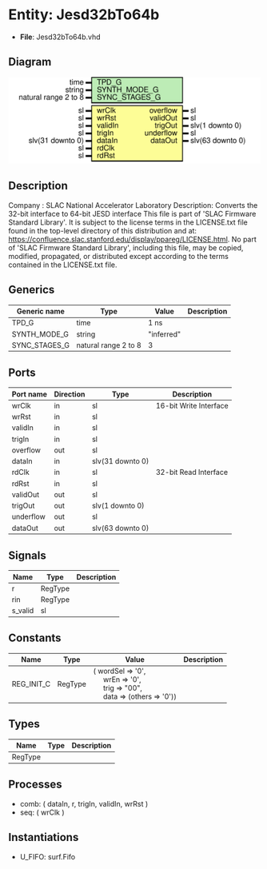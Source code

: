 # Entity: Jesd32bTo64b

- **File**: Jesd32bTo64b.vhd
## Diagram

![Diagram](Jesd32bTo64b.svg "Diagram")
## Description

Company    : SLAC National Accelerator Laboratory
Description: Converts the 32-bit interface to 64-bit JESD interface
This file is part of 'SLAC Firmware Standard Library'.
It is subject to the license terms in the LICENSE.txt file found in the
top-level directory of this distribution and at:
   https://confluence.slac.stanford.edu/display/ppareg/LICENSE.html.
No part of 'SLAC Firmware Standard Library', including this file,
may be copied, modified, propagated, or distributed except according to
the terms contained in the LICENSE.txt file.
## Generics

| Generic name  | Type                 | Value      | Description |
| ------------- | -------------------- | ---------- | ----------- |
| TPD_G         | time                 | 1 ns       |             |
| SYNTH_MODE_G  | string               | "inferred" |             |
| SYNC_STAGES_G | natural range 2 to 8 | 3          |             |
## Ports

| Port name | Direction | Type             | Description            |
| --------- | --------- | ---------------- | ---------------------- |
| wrClk     | in        | sl               | 16-bit Write Interface |
| wrRst     | in        | sl               |                        |
| validIn   | in        | sl               |                        |
| trigIn    | in        | sl               |                        |
| overflow  | out       | sl               |                        |
| dataIn    | in        | slv(31 downto 0) |                        |
| rdClk     | in        | sl               | 32-bit Read Interface  |
| rdRst     | in        | sl               |                        |
| validOut  | out       | sl               |                        |
| trigOut   | out       | slv(1 downto 0)  |                        |
| underflow | out       | sl               |                        |
| dataOut   | out       | slv(63 downto 0) |                        |
## Signals

| Name    | Type    | Description |
| ------- | ------- | ----------- |
| r       | RegType |             |
| rin     | RegType |             |
| s_valid | sl      |             |
## Constants

| Name       | Type    | Value                                                                                                                                                                                                               | Description |
| ---------- | ------- | ------------------------------------------------------------------------------------------------------------------------------------------------------------------------------------------------------------------- | ----------- |
| REG_INIT_C | RegType |  (       wordSel => '0',<br><span style="padding-left:20px">       wrEn    => '0',<br><span style="padding-left:20px">       trig    => "00",<br><span style="padding-left:20px">       data    => (others => '0')) |             |
## Types

| Name    | Type | Description |
| ------- | ---- | ----------- |
| RegType |      |             |
## Processes
- comb: ( dataIn, r, trigIn, validIn, wrRst )
- seq: ( wrClk )
## Instantiations

- U_FIFO: surf.Fifo
